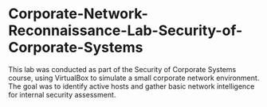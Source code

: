 # Corporate-Network-Reconnaissance-Lab-Security-of-Corporate-Systems
This lab was conducted as part of the Security of Corporate Systems course, using VirtualBox to simulate a small corporate network environment. The goal was to identify active hosts and gather basic network intelligence for internal security assessment.
